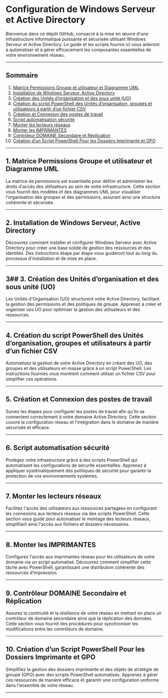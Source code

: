 # Configuration de Windows Serveur et Active Directory

Bienvenue dans ce dépôt GitHub, consacré à la mise en œuvre d'une infrastructure informatique puissante et sécurisée utilisant Windows Serveur et Active Directory. Le guide et les scripts fournis ici vous aideront à automatiser et à gérer efficacement les composantes essentielles de votre environnement réseau.

---

## Sommaire

1. [Matrice Permissions Groupe et utilisateur et Diagramme UML](#1-matrice-permissions-groupe-et-utilisateur-et-diagramme-uml)
2. [Installation de Windows Serveur, Active Directory](#2-installation-de-windows-serveur-active-directory)
3. [Création des Unités d’organisation et des sous unité (UO)](#3-création-des-unités-dorganisation-et-des-sous-unité-uos)
4. [Création du script PowerShell des Unités d’organisation, groupes et utilisateurs à partir d’un fichier CSV](#4-création-du-script-powershell-des-unités-dorganisation-groupes-et-utilisateurs-à-partir-dun-fichier-csv)
5. [Création et Connexion des postes de travail](#5-création-et-connexion-des-postes-de-travail)
6. [Script automatisation sécurité](#6-script-automatisation-sécurité)
7. [Monter les lecteurs réseaux](#7-monter-les-lecteurs-réseaux)
8. [Monter les IMPRIMANTES](#8-monter-les-imprimantes)
9. [Contrôleur DOMAINE Secondaire et Réplication](#9-contrôleur-domaine-secondaire-et-réplication)
10. [Création d’un Script PowerShell Pour les Dossiers Imprimante et GPO](#10-création-dun-script-powershell-pour-les-dossiers-imprimante-et-gpo)

---

## 1. Matrice Permissions Groupe et utilisateur et Diagramme UML

La matrice de permissions est essentielle pour définir et administrer les droits d'accès des utilisateurs au sein de votre infrastructure. Cette section vous fournit des modèles et des diagrammes UML pour visualiser l'organisation des groupes et des permissions, assurant ainsi une structure cohérente et sécurisée.

---

## 2. Installation de Windows Serveur, Active Directory

Découvrez comment installer et configurer Windows Serveur avec Active Directory pour créer une base solide de gestion des ressources et des identités. Des instructions étape par étape vous guideront tout au long du processus d'installation et de mise en place.

---

## 3## 3. Création des Unités d’organisation et des sous unité (UO)

Les Unités d'Organisation (UO) structurent votre Active Directory, facilitant la gestion des permissions et des politiques de groupe. Apprenez à créer et organiser vos UO pour optimiser la gestion des utilisateurs et des ressources.

---

## 4. Création du script PowerShell des Unités d’organisation, groupes et utilisateurs à partir d’un fichier CSV

Automatisez la gestion de votre Active Directory en créant des UO, des groupes et des utilisateurs en masse grâce à un script PowerShell. Les instructions fournies vous montrent comment utiliser un fichier CSV pour simplifier ces opérations.

---

## 5. Création et Connexion des postes de travail

Suivez les étapes pour configurer les postes de travail afin qu'ils se connectent correctement à votre domaine Active Directory. Cette section couvre la configuration réseau et l'intégration dans le domaine de manière sécurisée et efficace.

---

## 6. Script automatisation sécurité

Protégez votre infrastructure grâce à des scripts PowerShell qui automatisent les configurations de sécurité essentielles. Apprenez à appliquer systématiquement des politiques de sécurité pour garantir la protection de vos environnements systèmes.

---

## 7. Monter les lecteurs réseaux

Facilitez l'accès des utilisateurs aux ressources partagées en configurant les connexions aux lecteurs réseaux via des scripts PowerShell. Cette section vous guide pour automatiser le montage des lecteurs réseaux, simplifiant ainsi l'accès aux fichiers et dossiers nécessaires.

---

## 8. Monter les IMPRIMANTES

Configurez l'accès aux imprimantes réseau pour les utilisateurs de votre domaine via un script automatisé. Découvrez comment simplifier cette tâche avec PowerShell, garantissant une distribution cohérente des ressources d'impression.

---

## 9. Contrôleur DOMAINE Secondaire et Réplication

Assurez la continuité et la résilience de votre réseau en mettant en place un contrôleur de domaine secondaire ainsi que la réplication des données. Cette section vous fournit des procédures pour synchroniser les modifications entre les contrôleurs de domaine.

---

## 10. Création d’un Script PowerShell Pour les Dossiers Imprimante et GPO

Simplifiez la gestion des dossiers imprimante et des objets de stratégie de groupe (GPO) avec des scripts PowerShell automatisés. Apprenez à gérer ces ressources de manière efficace et garantir une configuration uniforme dans l'ensemble de votre réseau.

---
 
